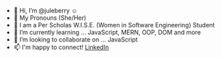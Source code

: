 - 👋 Hi, I’m @juleberry :relaxed:
- :bust_in_silhouette: My Pronouns (She/Her)
- :green_book: I am a Per Scholas W.I.S.E. (Women in Software Engineering) Student
- 🌱 I’m currently learning ... JavaScript, MERN, OOP, DOM and more
- 💞️ I’m looking to collaborate on ... JavaScript
- 📫 I'm happy to connect! [LinkedIn](https://www.linkedin.com/in/juleberry)
